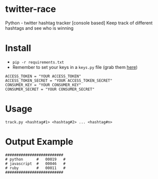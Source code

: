 # twitter-race
Python - twitter hashtag tracker [console based]
Keep track of different hashtags and see who is winning

# Install

* `pip -r requirements.txt`
* Remember to set your keys in a `keys.py` file (grab them [here](https://apps.twitter.com/))
```
ACCESS_TOKEN = "YOUR ACCESS_TOKEN"
ACCESS_TOKEN_SECRET = "YOUR ACCESS_TOKEN_SECRET"
CONSUMER_KEY = "YOUR CONSUMER_KEY"
CONSUMER_SECRET = "YOUR CONSUMER_SECRET"
```

# Usage
`track.py <hashtag#1> <hashtag#2> ... <hashtag#n>`

# Output Example
```
##########################
# python      #   00019   #
# javascript  #   00046   #
# ruby        #   00011   #
##########################
```
